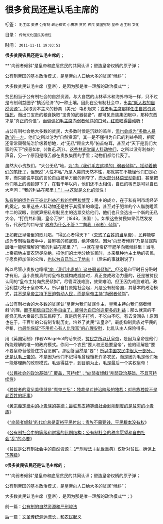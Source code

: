 # 很多贫民还是认毛主席的

标签： `毛主席` `美德` `公有制` `政治模式` `小贵族` `贫民` `农民` `英国宪制` `皇帝` `君主制` `文化` 

目录： `传统文化国民劣根性`

时间： `2011-11-11 19:03:51`

**很多贫民农民还是认毛主席的**；

**“向弱者倾斜”是皇帝和底层贫民的共同认识；塑造皇帝权柄的原子弹；

公有制帝国的基本政治模式，是皇帝向人口绝大多的贫民“倾斜”；

大多数贫民认毛主席（皇帝），是因为那是唯一理解的政治模式**；

贫民相当于公有制社会的自然资源，与大自然的山林草木和海外市场一样，只不过是专制利益圈子“搞活经济”的一种土壤。因此在公有制社会中，出[卖“低人权的自然资源”，](../../../2011/10/23/占用了国家的土地，贪污了自已的生命.md)换取资本主义的钞票（美元）屯积起来；[或者毛主席那样任由自然资源饿死](../../../2011/1/21/香港模式和日本鬼子“人肉开采”.md)，而出口宝贵的粮食换取“宝贵的武器装备”，都可见贵族集团眼中，那种东西才是“真正的价值”。[而偏偏如毛主席向弱者倾斜的口号，红歌唱得最动听](../../../2011/11/10/君主常见的美德和美国的扩张本性.md)！

占公有制社会绝大多数的贫民，大多数时侯是沉默的羔羊，[但也会成为“多数人暴政”的一方](../../../2010/5/20/泰国动乱原因他信均贫富的多数人暴政.md)。他们之所以沦为“自然资源”，其一是不懂得为自已的利益争鸣，相反还常常颇替统治阶级着想地，对“无私“顾全大局”俯首帖耳，甚至对“天下是我们大家的天下”疾恶如仇（《鲁迅.药》）。[这些林语堂属人科动物们](http://hi.baidu.com/darthchn/blog/item/e7a4e8dbf31a47d2b7fd4858.html)，之所以没有利益的声音，另一个原因是喉舌都在贵族集团的手里；动物们都给代表了。

虽然大小贵族们，“大公无私”地，[为“向（我们毛左这样的）弱者倾斜”，摇动着他们的笔杆子](../../../2011/11/10/黄宗羲定律中的小贵族的美德.md)，但既然“人性本私”乃是人类的天然本性，那就实在不能怪他们口是心非，而只能说平民的言论自由被单方面的剥夺了，[而大部分林语堂动物们](../../../2011/2/6/正当防卫合法性及温驯的林语堂动物.md)，甚至把他们嘴上的枷锁卸下了，在若干年以内，他们还不太相信，自已的嘴巴是可以自已大声问：“我的利益在那里[！”！——>这就是文化的惯性](../../../2010/3/13/历史惯性耗尽文明才能“升级”.md)！

[私有制的运作在于彼此利益产权的申明和博弈](../../../2011/11/8/私有制建立在产权彼此声明上，（言论自由＝私有制）.md)；民主的成立，在于私有制市场经济的奠定。如果这些人科动物还是甘于其瘦羊的命运，甚至对于肥羊的个人脂肪瞪着牛二的双眼，则就算把私有制民主的选票交给他们，他们也只会选出一个新的无私大帝。“打倒共和国，皇帝万岁”（1848，法国！）。如果这些贫民如果偶然发发音，代表性的口号是“[政府为什么不管？”“向我（弱者）倾斜](http://blog.sina.com.cn/s/blog_5563a64d0100gfpk.html)”。

正如雍正皇帝里的歌儿唱，“得民心者得天下”（[忽悠了百姓的当皇帝](http://darthvad.blog.sohu.com/187664931.html)），民粹能够成为专制独裁者手中，最厉害的核武器，绝非偶然。因为“向弱者倾斜”乃是贫民阶层唯一能够理解的“我的利益在那里？”，——>就在皇帝挤干肥羊向我倾斜里！当毛上帝把地主富农斩尽杀绝，把他们的土地分给贫民时，本来租种地主土地的农民，宁愿负担加倍的公粮，[也以为自已当上了地主](../../../2010/2/1/老百姓不是邪恶的免疫体.md)！（后来的事就别说了）

所以尽管小贵族也嚷嚷[“向（我们小贵族）这些弱者倾斜”，](http://hi.baidu.com/darthchn/blog/item/e35371948a360a42d1135e84.html)但这是和平时日分赃时才有用，当小贵族真的对皇帝权威构成威胁时，真正变成政治力量的，还是被贫民认同的“皇帝主持向贫民倾斜”。尽管深浅难测，效果难明，但正因为难测难明，政治利益尽归于皇帝本人。所以自打原始社会起，凡是公有制帝国，其基本的政治模式，[并不是皇帝主持下压迫劳动人民，而是皇帝主持“向弱者倾斜](../../../2010/12/2/马克思阶级斗争观点和社会政治模型.md)”。

占公有制社会的大多数的贫民认“皇帝为我们贫民作主，皇帝主持向我们弱者倾斜”的理，[而不相信自已的手自由了，能够为自已创造更多的利益](../../../2009/9/3/穷穷相报何时了！弱者知多少！.md)；那么就真的不能怪无私大帝最乐意玩民粹了。真是肉包子打狗，不吃白不吃，有去没回头！原因也在于，千百年的公有制专制历史，培养了贫民“认皇帝”，最能抑制贵族对平民的寻租，[也最能保证“不用担心有人比我富”的心理安慰](../../../2010/3/11/小农意识就是不尊重产权并且损人不利已的行为动机.md)，比乱认主人保险得多。

用《英国宪制》作者WBagehot的话来说，[贫民之所以认皇帝](../../../2010/1/14/两种传统民间势力博羿阻尼民主进程.md)，是因为皇帝是他们所能理解的唯一的政府模式。你问一个农民“要人权还是要皇帝”，他的理解是“要不要皇帝替他管住贪官恶霸”。那回答当然是“要”！[所以中国农民中很大一部分，还是认毛上帝的](../../../2010/2/21/小农意识是中国农村的灾星.md)。不是因为他们不记得毛曾经饿死许多农民，而是因为毛是他们唯一能够理解的政府模式。毛派得益于，到目前为止，毛是最后一个实权皇帝！

《[公民社会的政治基础“广覆盖，可持续”；“向弱者倾斜”削弱政治基础，不具可持续性](../../../2011/11/9/公民社会的政治基础广覆盖，经济基础可持续.md)》

《[独裁者的常见美德就是“魔鬼三招”；独裁是对统治阶级的独裁；对贵族独裁不是老百姓的坏事](../../../2011/11/10/君主常见的美德和美国的扩张本性.md)》

《[黄宗羲定律中的小贵族的美德；最狂热支持等级社会剥削制度的是贫穷的小贵族](../../../2011/11/10/黄宗羲定律中的小贵族的美德.md)》

《[“向弱者倾斜”的代价总是富裕平民付出；贵族不需要钱，平民根本没有权](../../../2011/11/10/贵族不需要钱，平民根本没有权.md)》

《[公有制社会中的等级和财富的比例结构；公有制社会的秩序愿望和自由社会“乱”的必要](../../../2011/11/11/公有制社会中的等级和财富的比例结构.md)》

《[贫民是公有制社会中的自然资源；（严刑峻法＋乱世重典）仅针对贫民，确保上下等级](../../../2011/11/11/公有制的自然资源和严刑峻法.md)》

《**很多贫民农民还是认毛主席的**；

**“向弱者倾斜”是皇帝和底层贫民的共同认识；塑造皇帝权柄的原子弹；

公有制帝国的基本政治模式，是皇帝向人口绝大多的贫民“倾斜”；

大多数贫民认毛主席（皇帝），是因为那是唯一理解的政治模式**；》



前一篇：[公有制的自然资源和严刑峻法](../../../2011/11/11/公有制的自然资源和严刑峻法.md)

后一篇：[文革传统源远流长，和农民起义](../../../2011/11/11/文革传统源远流长，和农民起义.md)